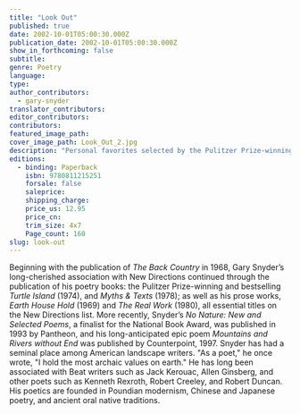 ```yaml
---
title: "Look Out"
published: true
date: 2002-10-01T05:00:30.000Z
publication_date: 2002-10-01T05:00:30.000Z
show_in_forthcoming: false
subtitle:
genre: Poetry
language:
type:
author_contributors:
  - gary-snyder
translator_contributors:
editor_contributors:
contributors:
featured_image_path:
cover_image_path: Look_Out_2.jpg
description: "Personal favorites selected by the Pulitzer Prize-winning poet himself. "
editions:
  - binding: Paperback
    isbn: 9780811215251
    forsale: false
    saleprice:
    shipping_charge:
    price_us: 12.95
    price_cn:
    trim_size: 4x7
    Page_count: 160
slug: look-out
---
```


Beginning with the publication of _The Back Country_ in 1968, Gary Snyder’s long-cherished association with New Directions continued through the publication of his poetry books: the Pulitzer Prize-winning and bestselling _Turtle Island_ (1974), and _Myths & Texts_ (1978); as well as his prose works, _Earth House Hold_ (1969) and _The Real Work_ (1980), all essential titles on the New Directions list. More recently, Snyder’s _No Nature: New and Selected Poems_, a finalist for the National Book Award, was published in 1993 by Pantheon, and his long-anticipated epic poem _Mountains and Rivers without End_ was published by Counterpoint, 1997. Snyder has had a seminal place among American landscape writers. "As a poet," he once wrote, "I hold the most archaic values on earth." He has long been associated with Beat writers such as Jack Kerouac, Allen Ginsberg, and other poets such as Kenneth Rexroth, Robert Creeley, and Robert Duncan. His poetics are founded in Poundian modernism, Chinese and Japanese poetry, and ancient oral native traditions.

